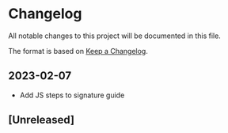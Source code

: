 # Changelog

All notable changes to this project will be documented in this file.

The format is based on [Keep a Changelog](https://keepachangelog.com/en/1.1.0/).

## 2023-02-07

- Add JS steps to signature guide

## [Unreleased]